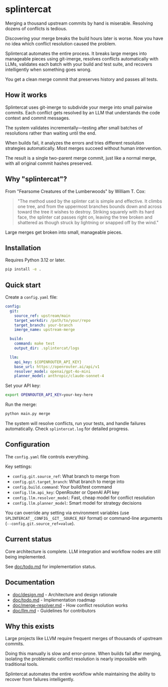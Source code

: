 # splintercat

Merging a thousand upstream commits by hand is miserable. Resolving dozens of conflicts is tedious.

Discovering your merge breaks the build hours later is worse. Now you have no idea which conflict resolution caused the problem.

Splintercat automates the entire process. It breaks large merges into manageable pieces using git-imerge, resolves conflicts automatically with LLMs, validates each batch with your build and test suite, and recovers intelligently when something goes wrong.

You get a clean merge commit that preserves history and passes all tests.

## How it works

Splintercat uses git-imerge to subdivide your merge into small pairwise commits. Each conflict gets resolved by an LLM that understands the code context and commit messages.

The system validates incrementally—testing after small batches of resolutions rather than waiting until the end.

When builds fail, it analyzes the errors and tries different resolution strategies automatically. Most merges succeed without human intervention.

The result is a single two-parent merge commit, just like a normal merge, with all original commit hashes preserved.

## Why "splintercat"?

From "Fearsome Creatures of the Lumberwoods" by William T. Cox:

> "The method used by the splinter cat is simple and effective. It climbs one tree, and from the uppermost branches bounds down and across toward the tree it wishes to destroy. Striking squarely with its hard face, the splinter cat passes right on, leaving the tree broken and shattered as though struck by lightning or snapped off by the wind."

Large merges get broken into small, manageable pieces.

## Installation

Requires Python 3.12 or later.

```bash
pip install -e .
```

## Quick start

Create a `config.yaml` file:

```yaml
config:
  git:
    source_ref: upstream/main
    target_workdir: /path/to/your/repo
    target_branch: your-branch
    imerge_name: upstream-merge

  build:
    command: make test
    output_dir: .splintercat/logs

  llm:
    api_key: ${OPENROUTER_API_KEY}
    base_url: https://openrouter.ai/api/v1
    resolver_model: openai/gpt-4o-mini
    planner_model: anthropic/claude-sonnet-4
```

Set your API key:

```bash
export OPENROUTER_API_KEY=your-key-here
```

Run the merge:

```bash
python main.py merge
```

The system will resolve conflicts, run your tests, and handle failures automatically. Check `splintercat.log` for detailed progress.

## Configuration

The `config.yaml` file controls everything.

Key settings:

- `config.git.source_ref`: What branch to merge from
- `config.git.target_branch`: What branch to merge into
- `config.build.command`: Your build/test command
- `config.llm.api_key`: OpenRouter or OpenAI API key
- `config.llm.resolver_model`: Fast, cheap model for conflict resolution
- `config.llm.planner_model`: Smart model for strategy decisions

You can override any setting via environment variables (use `SPLINTERCAT__CONFIG__GIT__SOURCE_REF` format) or command-line arguments (`--config.git.source_ref=value`).

## Current status

Core architecture is complete. LLM integration and workflow nodes are still being implemented.

See [doc/todo.md](doc/todo.md) for implementation status.

## Documentation

- [doc/design.md](doc/design.md) - Architecture and design rationale
- [doc/todo.md](doc/todo.md) - Implementation roadmap
- [doc/merge-resolver.md](doc/merge-resolver.md) - How conflict resolution works
- [doc/llm.md](doc/llm.md) - Guidelines for contributors

## Why this exists

Large projects like LLVM require frequent merges of thousands of upstream commits.

Doing this manually is slow and error-prone. When builds fail after merging, isolating the problematic conflict resolution is nearly impossible with traditional tools.

Splintercat automates the entire workflow while maintaining the ability to recover from failures intelligently.
